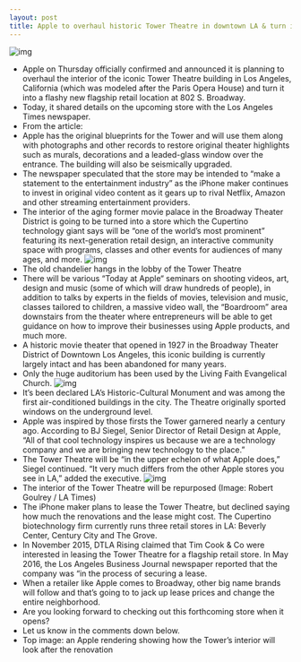 ```yaml
---
layout: post
title: Apple to overhaul historic Tower Theatre in downtown LA & turn it into a store
---
```

![img](http://media.idownloadblog.com/wp-content/uploads/2018/08/Apple-STore-rendering-Tower-Theatre-Los-Angeles-002.jpeg)
* Apple on Thursday officially confirmed and announced it is planning to overhaul the interior of the iconic Tower Theatre building in Los Angeles, California (which was modeled after the Paris Opera House) and turn it into a flashy new flagship retail location at 802 S. Broadway.
* Today, it shared details on the upcoming store with the Los Angeles Times newspaper.
* From the article:
* Apple has the original blueprints for the Tower and will use them along with photographs and other records to restore original theater highlights such as murals, decorations and a leaded-glass window over the entrance. The building will also be seismically upgraded.
* The newspaper speculated that the store may be intended to “make a statement to the entertainment industry” as the iPhone maker continues to invest in original video content as it gears up to rival Netflix, Amazon and other streaming entertainment providers.
* The interior of the aging former movie palace in the Broadway Theater District is going to be turned into a store which the Cupertino technology giant says will be “one of the world’s most prominent” featuring its next-generation retail design, an interactive community space with programs, classes and other events for audiences of many ages, and more.
![img](http://media.idownloadblog.com/wp-content/uploads/2018/08/Tower-Theatre-Los-Angeles-003.jpeg)
* The old chandelier hangs in the lobby of the Tower Theatre
* There will be various “Today at Apple“ seminars on shooting videos, art, design and music (some of which will draw hundreds of people), in addition to talks by experts in the fields of movies, television and music, classes tailored to children, a massive video wall, the “Boardroom” area downstairs from the theater where entrepreneurs will be able to get guidance on how to improve their businesses using Apple products, and much more.
* A historic movie theater that opened in 1927 in the Broadway Theater District of Downtown Los Angeles, this iconic building is currently largely intact and has been abandoned for many years.
* Only the huge auditorium has been used by the Living Faith Evangelical Church.
![img](http://media.idownloadblog.com/wp-content/uploads/2018/08/Tower-Theatre-Los-Angeles.jpg)
* It’s been declared LA’s Historic-Cultural Monument and was among the first air-conditioned buildings in the city. The Theatre originally sported windows on the underground level.
* Apple was inspired by those firsts the Tower garnered nearly a century ago. According to BJ Siegel, Senior Director of Retail Design at Apple, “All of that cool technology inspires us because we are a technology company and we are bringing new technology to the place.”
* The Tower Theatre will be “in the upper echelon of what Apple does,” Siegel continued. “It very much differs from the other Apple stores you see in LA,” added the executive.
![img](http://media.idownloadblog.com/wp-content/uploads/2018/08/LA-Theatre-Tower-interior.jpeg)
* The interior of the Tower Theatre will be repurposed (Image: Robert Goulrey / LA Times)
* The iPhone maker plans to lease the Tower Theatre, but declined saying how much the renovations and the lease might cost. The Cupertino biotechnology firm currently runs three retail stores in LA: Beverly Center, Century City and The Grove.
* In November 2015, DTLA Rising claimed that Tim Cook & Co were interested in leasing the Tower Theatre for a flagship retail store. In May 2016, the Los Angeles Business Journal newspaper reported that the company was “in the process of securing a lease.
* When a retailer like Apple comes to Broadway, other big name brands will follow and that’s going to to jack up lease prices and change the entire neighborhood.
* Are you looking forward to checking out this forthcoming store when it opens?
* Let us know in the comments down below.
* Top image: an Apple rendering showing how the Tower’s interior will look after the renovation

